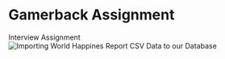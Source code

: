 # Gamerback Assignment
 Interview Assignment
![Importing World Happines Report CSV Data to our Database](https://user-images.githubusercontent.com/45453099/125162917-2ebfa900-e1a8-11eb-9a6b-4e3d8777af03.jpeg)

